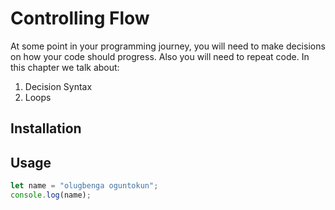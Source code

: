 # Controlling Flow

At some point in your programming journey, you will need to make decisions on how your code should progress.
Also you will need to repeat code. In this chapter we talk about:

1. Decision Syntax
2. Loops

## Installation

## Usage

```javascript
let name = "olugbenga oguntokun";
console.log(name);
```
